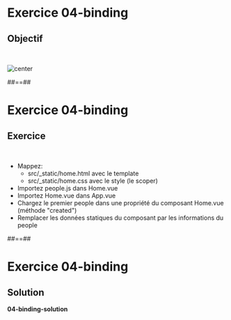 <!-- .slide: class="exercice" -->
# Exercice 04-binding
## Objectif
<br>

![center](assets/images/school/data-binding-template/display_one_person.png)

##==##

<!-- .slide: class="exercice" -->
# Exercice 04-binding
## Exercice
<br>

- Mappez: 
    - src/_static/home.html avec le template
    - src/_static/home.css avec le style (le scoper)
- Importez people.js dans Home.vue
- Importez Home.vue dans App.vue
- Chargez le premier people dans une propriété du composant Home.vue (méthode "created")
- Remplacer les données statiques du composant par les informations du people


##==##

<!-- .slide: class="exercice" -->
# Exercice 04-binding
## Solution
**04-binding-solution**
<!-- .element: class="full-center" -->

